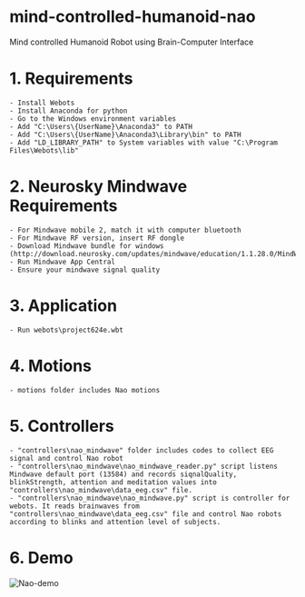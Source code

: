 # mind-controlled-humanoid-nao
Mind controlled Humanoid Robot using Brain-Computer Interface

# 1. Requirements
	- Install Webots
	- Install Anaconda for python
	- Go to the Windows environment variables
	- Add "C:\Users\{UserName}\Anaconda3" to PATH
	- Add "C:\Users\{UserName}\Anaconda3\Library\bin" to PATH
	- Add "LD_LIBRARY_PATH" to System variables with value "C:\Program Files\Webots\lib"

# 2. Neurosky Mindwave Requirements
	- For Mindwave mobile 2, match it with computer bluetooth
	- For Mindwave RF version, insert RF dongle
	- Download Mindwave bundle for windows (http://download.neurosky.com/updates/mindwave/education/1.1.28.0/MindWave.zip)
	- Run Mindwave App Central
	- Ensure your mindwave signal quality
	
# 3. Application
	- Run webots\project624e.wbt
	
# 4. Motions
	- motions folder includes Nao motions

# 5. Controllers
	- "controllers\nao_mindwave" folder includes codes to collect EEG signal and control Nao robot
	- "controllers\nao_mindwave\nao_mindwave_reader.py" script listens Mindwave default port (13584) and records siqnalQuality, blinkStrength, attention and meditation values into "controllers\nao_mindwave\data_eeg.csv" file.
	- "controllers\nao_mindwave\nao_mindwave.py" script is controller for webots. It reads brainwaves from "controllers\nao_mindwave\data_eeg.csv" file and control Nao robots according to blinks and attention level of subjects.

# 6. Demo
![Nao-demo](https://github.com/sarikayamehmet/mind-controlled-humanoid-nao/raw/master/Nao-demo.gif)
